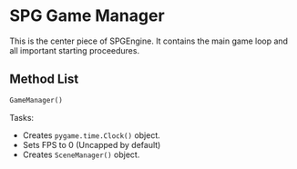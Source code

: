 # SPG Game Manager

This is the center piece of SPGEngine. It contains the main game loop 
and all important starting proceedures.

## Method List

```python
GameManager()
```
Tasks:
- Creates `pygame.time.Clock()` object.
- Sets FPS to 0 (Uncapped by default)
- Creates `SceneManager()` object.